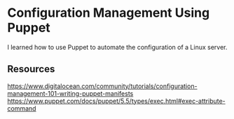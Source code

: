 # Configuration Management Using Puppet

I learned how to use Puppet to automate the configuration of a Linux server.

## Resources

https://www.digitalocean.com/community/tutorials/configuration-management-101-writing-puppet-manifests
https://www.puppet.com/docs/puppet/5.5/types/exec.html#exec-attribute-command
